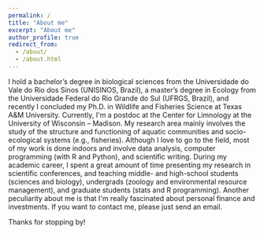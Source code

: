 ```yaml
---
permalink: /
title: "About me"
excerpt: "About me"
author_profile: true
redirect_from: 
  - /about/
  - /about.html
---
```


I hold a bachelor’s degree in biological sciences from the Universidade do Vale do Rio dos Sinos (UNISINOS, Brazil), a master’s degree in Ecology from the Universidade Federal do Rio Grande do Sul (UFRGS, Brazil), and recently I concluded my Ph.D. in Wildlife and Fisheries Science at Texas A&M University. Currently, I'm a postdoc at the Center for Limnology at the University of Wisconsin – Madison. My research area mainly involves the study of the structure and functioning of aquatic communities and socio-ecological systems (e.g., fisheries). Although I love to go to the field, most of my work is done indoors and involve data analysis, computer programming (with R and Python), and scientific writing. During my academic career, I spent a great amount of time presenting my research in scientific conferences, and teaching middle- and high-school students (sciences and biology), undergrads (zoology and environmental resource management), and graduate students (stats and R programming). Another peculiarity about me is that I'm really fascinated about personal finance and investments. If you want to contact me, please just send an email.

Thanks for stopping by!



